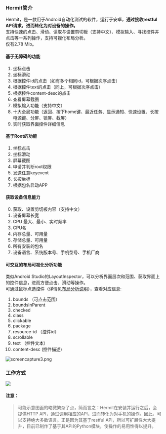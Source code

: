 
### Hermit简介

Hermit，是一款用于Android自动化测试的软件，运行于安卓，**通过接收restful API请求，进而转化为对设备的操作。**  
支持快速的点击、滑动、读取与设置剪切板（支持中文）、模拟输入、寻找控件并点击等一系列操作，支持可视化布局分析。  
仅有2.78 Mib。


#### 基于无障碍的功能   
1. 坐标点击
2. 坐标滑动  
3. 根据控件id的点击（如有多个相同id，可根据次序点击）
4. 根据控件text的点击（同上，可根据次序点击）
5. 根据控件content-desc的点击  
6. 查看屏幕截图  
7. 模拟输入功能（支持中文）
8. 十大全局功能（返回、按下home键、最近任务、显示通知、快速设置、长按电源键、分屏、锁屏、截屏）
9. 实时获取界面控件详细信息  


#### 基于Root的功能
1. 坐标点击  
2. 坐标滑动
3. 屏幕截图
4. 申请并判断root权限
5. 发送任意keyevent
6. 长按坐标
7. 根据包名启动APP


#### 获取设备信息能力  
0. 获取、设置剪切板内容（支持中文）
1. 设备屏幕长宽  
2. CPU 最大、最小、实时频率
3. CPU名
4. 内存总量、可用量
5. 存储总量、可用量
6. 所有安装的包名
7. 设备语言、系统版本号、手机型号、手机厂商


#### 可交互的布局可视化分析功能      
类似Android Studio的LayoutInspector，可以分析界面层次和范围、获取界面上的控件信息，进而方便点击、滑动等操作。  
可通过鼠标点选控件（详情见[布局分析说明](/zh-cn/uiautomator)），查看对应信息:  
1. bounds （可点击范围）
2. boundsInParent
3. checked
4. class
5. clickable
6. package
7. resource-id （控件id）
8. scrollable 
9. text （控件文本）
10. content-desc (控件描述)

![screencapture3.png](https://lookcos.cn/usr/uploads/2021/02/3890288493.png)

### 工作方式

![](https://www.lookcos.cn/usr/uploads/2021/01/2021012804240032.png)

#### 注意：
> 可能示意图画的略微繁杂了点，简而言之：Hermit在安装并运行之后，会提供HTTP API，通过调用相应的API，进而转化为对手机的操作。因此，可以支持绝大多数语言。正是因为其基于restful API，所以可扩展性大大提升，目前已制作了基于其API的Python模块，使操作的易用性得以提升。
